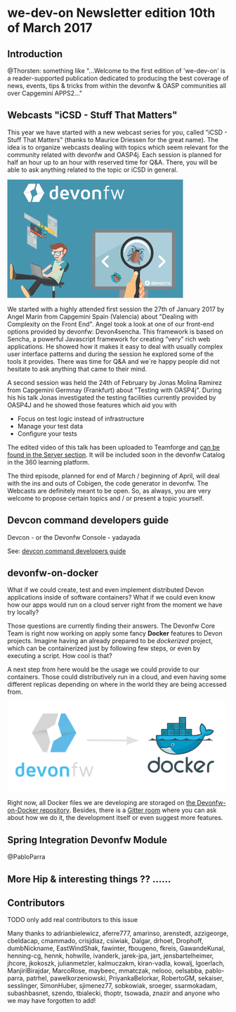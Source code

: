 # we-dev-on Newsletter edition 10th of March 2017

## Introduction

@Thorsten: something like "...Welcome to the first edition of 'we-dev-on' is a reader-supported publication dedicated to producing the best coverage of news, events, tips & tricks from within the devonfw & OASP communities all over Capgemini APPS2..."

## Webcasts "iCSD - Stuff That Matters"

This year we have started with a new webcast series for you, called "iCSD - Stuff That Matters" (thanks to Maurice Driessen for the great name). The idea is to organize webcasts dealing with topics which seem relevant for the community related with devonfw and OASP4j. Each session is planned for half an hour up to an hour with reserved time for Q&A. There, you will be able to ask anything related to the topic or iCSD in general.

![iCSD Stuff That Matters Webcasts](img/stuffthatmatters.png)

We started with a highly attended first session the 27th of January 2017 by Angel Marin from Capgemini Spain (Valencia) about "Dealing with Complexity on the Front End". Angel took a look at one of our front-end options provided by devonfw: Devon4sencha. This framework is based on Sencha, a powerful Javascript framework for creating “very” rich web applications. He showed how it makes it easy to deal with usually complex user interface patterns and during the session he explored some of the tools it provides. There was time for Q&A and we´re happy people did not hesitate to ask anything that came to their mind.

A second session was held the 24th of February by Jonas Molina Ramirez from Capgemini Germnay (Frankfurt) about "Testing with OASP4j". During his his talk Jonas investigated the testing facilities currently provided by OASP4J and he showed those features which aid you with

- Focus on test logic instead of infrastructure
- Manage your test data
- Configure your tests

The edited video of this talk has been uploaded to Teamforge and [can be found in the Server section](https://coconet.capgemini.com/sf/frs/do/viewRelease/projects.apps2_devon/frs.videos.devon_server?_message=1488358284665). It will be included soon in the devonfw Catalog in the 360 learning platform.

The third episode, planned for end of March / beginning of April, will deal with the ins and outs of Cobigen, the code generator in devonfw.
The Webcasts are definitely meant to be open. So, as always, you are very welcome to propose certain topics and / or present a topic yourself.

## Devcon command developers guide
Devcon - or the Devonfw Console - yadayada


See: [devcon command developers guide](https://github.com/devonfw/devon-guide/wiki/devcon-command-developers-guide)

## devonfw-on-docker
What if we could create, test and even implement distributed Devon applications inside of software containers? What if we could even know how our apps would run on a cloud server right from the moment we have try locally?

Those questions are currently finding their answers. The Devonfw Core Team is right now working on apply some fancy **Docker** features to Devon projects. Imagine having an already prepared to be _dockerized_ project, which can be containerized just by following few steps, or even by executing a script. How cool is that?

A next step from here would be the usage we could provide to our containers. Those could distributively run in a cloud, and even having some different replicas depending on where in the world they are being accessed from.

![iCSD Stuff That Matters Webcasts](img/devonfw-on-docker.png)

Right now, all Docker files we are developing are storaged on [the Devonfw-on-Docker repository](https://github.com/devonfw/devonfw-on-docker/). Besides, there is a [Gitter room](https://gitter.im/devonfw/devonfw-on-docker?utm_source=share-link&utm_medium=link&utm_campaign=share-link) where you can ask about how we do it, the development itself or even suggest more features.

## Spring Integration Devonfw Module
@PabloParra



## More Hip & interesting things ?? ......

## Contributors

TODO only add real contributors to this issue

Many thanks to adrianbielewicz, aferre777, amarinso, arenstedt, azzigeorge, cbeldacap, cmammado, crisjdiaz, csiwiak, Dalgar, drhoet, Drophoff, dumbNickname, EastWindShak, fawinter, fbougeno, fkreis, GawandeKunal, henning-cg, hennk, hohwille, ivanderk, jarek-jpa, jart, jensbartelheimer, jhcore, jkokoszk, julianmetzler, kalmuczakm, kiran-vadla, kowalj, lgoerlach, ManjiriBirajdar, MarcoRose, maybeec, mmatczak, nelooo, oelsabba, pablo-parra, patrhel, pawelkorzeniowski, PriyankaBelorkar, RobertoGM, sekaiser, sesslinger, SimonHuber, sjimenez77, sobkowiak, sroeger, ssarmokadam, subashbasnet, szendo, tbialecki, thoptr, tsowada, znazir and anyone who we may have forgotten to add!
